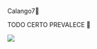 Calango7👑

TODO CERTO PREVALECE 🥉

![]( https://media1.tenor.com/m/qqroeiBr-d8AAAAC/israel-isra%C3%ABl.gif) 
 

 
